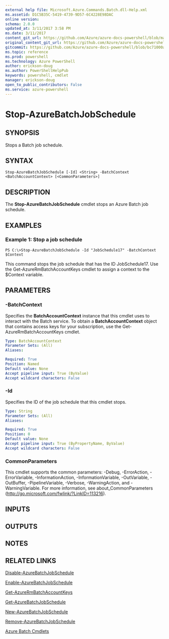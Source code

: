 ```yaml
---
external help file: Microsoft.Azure.Commands.Batch.dll-Help.xml
ms.assetid: D1C5B35C-5419-4739-9D57-6C4228E98DAC
online version: 
schema: 2.0.0
updated_at: 3/11/2017 3:58 PM
ms.date: 3/11/2017
content_git_url: https://github.com/Azure/azure-docs-powershell/blob/master/azureps-cmdlets-docs/ResourceManager/AzureRM.Batch/v2.6.0/Stop-AzureBatchJobSchedule.md
original_content_git_url: https://github.com/Azure/azure-docs-powershell/blob/master/azureps-cmdlets-docs/ResourceManager/AzureRM.Batch/v2.6.0/Stop-AzureBatchJobSchedule.md
gitcommit: https://github.com/Azure/azure-docs-powershell/blob/bc71000aa3c7f754b95442dcc415a7324626a15c/azureps-cmdlets-docs/ResourceManager/AzureRM.Batch/v2.6.0/Stop-AzureBatchJobSchedule.md
ms.topic: reference
ms.prod: powershell
ms.technology: Azure PowerShell
author: erickson-doug
ms.author: PowerShellHelpPub
keywords: powershell, cmdlet
manager: erickson-doug
open_to_public_contributors: False
ms.service: azure-powershell
---
```


# Stop-AzureBatchJobSchedule

## SYNOPSIS
Stops a Batch job schedule.

## SYNTAX

```
Stop-AzureBatchJobSchedule [-Id] <String> -BatchContext <BatchAccountContext> [<CommonParameters>]
```

## DESCRIPTION
The **Stop-AzureBatchJobSchedule** cmdlet stops an Azure Batch job schedule.

## EXAMPLES

### Example 1: Stop a job schedule
```
PS C:\>Stop-AzureBatchJobSchedule -Id "JobSchedule17" -BatchContext $Context
```

This command stops the job schedule that has the ID JobSchedule17.
Use the Get-AzureRmBatchAccountKeys cmdlet to assign a context to the $Context variable.

## PARAMETERS

### -BatchContext
Specifies the **BatchAccountContext** instance that this cmdlet uses to interact with the Batch service.
To obtain a **BatchAccountContext** object that contains access keys for your subscription, use the Get-AzureRmBatchAccountKeys cmdlet.

```yaml
Type: BatchAccountContext
Parameter Sets: (All)
Aliases: 

Required: True
Position: Named
Default value: None
Accept pipeline input: True (ByValue)
Accept wildcard characters: False
```

### -Id
Specifies the ID of the job schedule that this cmdlet stops.

```yaml
Type: String
Parameter Sets: (All)
Aliases: 

Required: True
Position: 0
Default value: None
Accept pipeline input: True (ByPropertyName, ByValue)
Accept wildcard characters: False
```

### CommonParameters
This cmdlet supports the common parameters: -Debug, -ErrorAction, -ErrorVariable, -InformationAction, -InformationVariable, -OutVariable, -OutBuffer, -PipelineVariable, -Verbose, -WarningAction, and -WarningVariable. For more information, see about_CommonParameters (http://go.microsoft.com/fwlink/?LinkID=113216).

## INPUTS

## OUTPUTS

## NOTES

## RELATED LINKS

[Disable-AzureBatchJobSchedule](xref:ResourceManager/AzureRM.Batch/v2.6.0/Disable-AzureBatchJobSchedule.md)

[Enable-AzureBatchJobSchedule](xref:ResourceManager/AzureRM.Batch/v2.6.0/Enable-AzureBatchJobSchedule.md)

[Get-AzureRmBatchAccountKeys](xref:ResourceManager/AzureRM.Batch/v2.6.0/Get-AzureRmBatchAccountKeys.md)

[Get-AzureBatchJobSchedule](xref:ResourceManager/AzureRM.Batch/v2.6.0/Get-AzureBatchJobSchedule.md)

[New-AzureBatchJobSchedule](xref:ResourceManager/AzureRM.Batch/v2.6.0/New-AzureBatchJobSchedule.md)

[Remove-AzureBatchJobSchedule](xref:ResourceManager/AzureRM.Batch/v2.6.0/Remove-AzureBatchJobSchedule.md)

[Azure Batch Cmdlets](xref:ResourceManager/AzureRM.Batch/v2.6.0/AzureRM.Batch.md)


